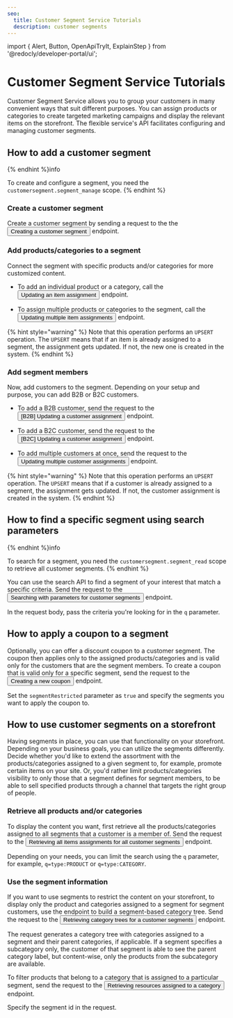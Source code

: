 ```yaml
---
seo:
  title: Customer Segment Service Tutorials
  description: customer segments
---
```


import {
  Alert,
  Button,
  OpenApiTryIt,
  ExplainStep
 } from '@redocly/developer-portal/ui';

# Customer Segment Service Tutorials

Customer Segment Service allows you to group your customers in many convenient ways that suit different purposes. 
You can assign products or categories to create targeted marketing campaigns and display the relevant items on the storefront.
The flexible service's API facilitates configuring and managing customer segments.

## How to add a customer segment

{% endhint %}info

To create and configure a segment, you need the `customersegment.segment_manage` scope.
{% endhint %}

### Create a customer segment

Create a customer segment by sending a request to the the <nobr><Button to="/openapi/customer-segment/#operation/POST-customer-segment-create-segment" size="small">Creating a customer segment</Button></nobr> endpoint.

<OpenApiTryIt
  definitionId="customer-segment"
  operationId="POST-customer-segment-create-segment"
  defaultExample="Segment Creation"
/>

### Add products/categories to a segment 

Connect the segment with specific products and/or categories for more customized content. 

* To add an individual product or a category, call the <nobr><Button to="/openapi/customer-segment/#operation/PUT-customer-segment-update-item" size="small">Updating an item assignment</Button></nobr> 
endpoint.

<OpenApiTryIt
  definitionId="customer-segment"
  operationId="PUT-customer-segment-update-item"
  defaultExample="Item Assignment Update"
/>

* To assign multiple products or categories to the segment, call the <nobr><Button to="/openapi/customer-segment/#operation/PUT-customer-segment-update-items-bulk" size="small">Updating multiple item assignments</Button></nobr> 
endpoint.

<OpenApiTryIt
  definitionId="customer-segment"
  operationId="PUT-customer-segment-update-items-bulk"
  defaultExample="Item Assignment Update"
/>

{% hint style="warning" %}
Note that this operation performs an `UPSERT` operation. The `UPSERT` means that if an item is already assigned to a segment, the assignment gets updated. If not, the new one is created in the system.
{% endhint %}

### Add segment members

Now, add customers to the segment. Depending on your setup and purpose, you can add B2B or B2C customers.

* To add a B2B customer, send the request to the <nobr><Button to="/openapi/customer-segment/#operation/PUT-customer-segment-update-customer" size="small">[B2B] Updating a customer assignment</Button></nobr> endpoint.

<OpenApiTryIt
  definitionId="customer-segment"
  operationId="PUT-customer-segment-update-customer"
  defaultExample="Customer Assignment Update"
/>

* To add a B2C customer, send the request to the <nobr><Button to="/openapi/customer-segment/#operation/PUT-customer-segment-update-customer-by-customerId" size="small">[B2C] Updating a customer assignment</Button></nobr> endpoint.

<OpenApiTryIt
  definitionId="customer-segment"
  operationId="PUT-customer-segment-update-customer-by-customerId"
  defaultExample="Customer Assignment Update"
/>

* To add multiple customers at once, send the request to the <nobr><Button to="/openapi/customer-segment/#operation/PUT-customer-segment-update-customers-bulk" size="small">Updating multiple customer assignments</Button></nobr> endpoint.

<OpenApiTryIt
  definitionId="customer-segment"
  operationId="PUT-customer-segment-update-customers-bulk"
  defaultExample="Customer Assignment Update"
/>

{% hint style="warning" %}
Note that this operation performs an `UPSERT` operation. The `UPSERT` means that if a customer is already assigned to a segment, the assignment gets updated. If not, the customer assignment is created in the system.
{% endhint %}

## How to find a specific segment using search parameters

{% endhint %}info

To search for a segment, you need the `customersegment.segment_read` scope to retrieve all customer segments.
{% endhint %}

You can use the search API to find a segment of your interest that match a specific criteria. Send the request to the <nobr><Button to="/openapi/customer-segment/#operation/POST-customer-segment-search-segments" size="small">Searching with parameters for customer segments</Button></nobr> endpoint.

<OpenApiTryIt
  definitionId="customer-segment"
  operationId="POST-customer-segment-search-segments"
  defaultExample="Search Segments"
/>

In the request body, pass the criteria you're looking for in the `q` parameter.

## How to apply a coupon to a segment

Optionally, you can offer a discount coupon to a customer segment. The coupon then applies only to the assigned products/categories and is valid only for the customers that are the segment members.
To create a coupon that is valid only for a specific segment, send the request to the <nobr><Button to="/openapi/coupon/#operation/POST-coupon-create-coupon" size="small">Creating a new coupon</Button></nobr> endpoint.

<OpenApiTryIt
  definitionId="coupon"
  operationId="POST-coupon-create-coupon"
  defaultExample="CreateSegmentRestrictedCoupon"
/>

Set the `segmentRestricted` parameter as `true` and specify the segments you want to apply the coupon to.

## How to use customer segments on a storefront

Having segments in place, you can use that functionality on your storefront. 
Depending on your business goals, you can utilize the segments differently. Decide whether you'd like to extend the assortment with the products/categories assigned to a given segment to, for example, promote certain items on your site.
Or, you'd rather limit products/categories visibility to only those that a segment defines for segment members, to be able to sell specified products through a channel that targets the right group of people.


### Retrieve all products and/or categories 

To display the content you want, first retrieve all the products/categories assigned to all segments that a customer is a member of.
Send the request to the <nobr><Button to="/openapi/customer-segment/#operation/GET-customer-segment-retrieve-segments-items" size="small">Retrieving all items assignments for all customer segments</Button></nobr> endpoint.

<OpenApiTryIt
  definitionId="customer-segment"
  operationId="GET-customer-segment-retrieve-segments-items"
/>

Depending on your needs, you can limit the search using the `q` parameter, for example, `q=type:PRODUCT` or `q=type:CATEGORY`. 

### Use the segment information

If you want to use segments to restrict the content on your storefront, to display only the product and categories assigned to a segment for segment customers, use the endpoint to build a segment-based category tree. 
Send the request to the <nobr><Button to="/openapi/customer-segment/#operation/GET-customer-segment-retrieve-category-trees" size="small">Retrieving category trees for a customer segments</Button></nobr> endpoint.

<OpenApiTryIt
  definitionId="customer-segment"
  operationId="GET-customer-segment-retrieve-category-trees"
/>

The request generates a category tree with categories assigned to a segment and their parent categories, if applicable. If a segment specifies a subcategory only, the customer of that segment is able to see the parent category label, but content-wise, only the products from the subcategory are available.

To filter products that belong to a category that is assigned to a particular segment, send the request to the <nobr><Button to="/openapi/customer-segment/#operation/GET-category-tree-retrieve-category-assignments" size="small">Retrieving resources assigned to a category</Button></nobr> endpoint.

<OpenApiTryIt
  definitionId="category"
  operationId="GET-category-tree-retrieve-category-assignments"
/>

Specify the segment id in the request.